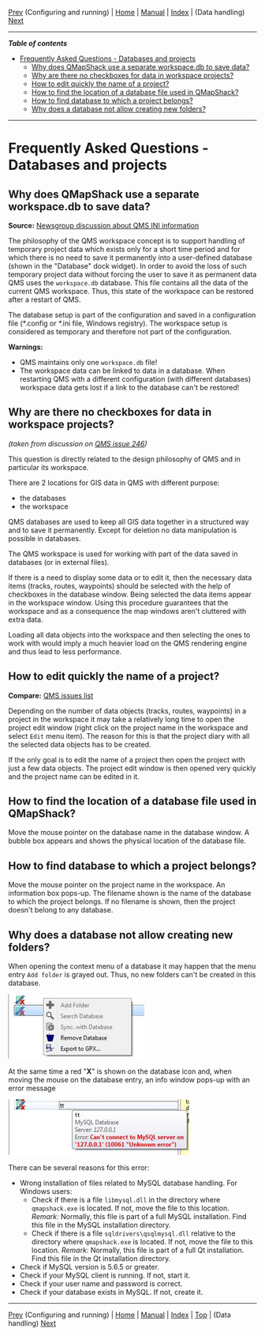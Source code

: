 [Prev](DocFaqConfig) (Configuring and running) | [Home](Home) | [Manual](DocMain) | [Index](AxAdvIndex) | (Data handling) [Next](DocFaqHandling)
- - -

***Table of contents***

* [Frequently Asked Questions - Databases and projects](#frequently-asked-questions---databases-and-projects)
    * [Why does QMapShack use a separate workspace.db to save data?](#why-does-qmapshack-use-a-separate-workspacedb-to-save-data)
    * [Why are there no checkboxes for data in workspace projects?](#why-are-there-no-checkboxes-for-data-in-workspace-projects)
    * [How to edit quickly the name of a project?](#how-to-edit-quickly-the-name-of-a-project)
    * [How to find the location of a database file used in QMapShack?](#how-to-find-the-location-of-a-database-file-used-in-qmapshack)
    * [How to find database to which a project belongs?](#how-to-find-database-to-which-a-project-belongs)
    * [Why does a database not allow creating new folders?](#why-does-a-database-not-allow-creating-new-folders)

* * * * * * * * * *
 
# Frequently Asked Questions - Databases and projects



## Why does QMapShack use a separate workspace.db to save data?

**Source:** [Newsgroup discussion about QMS INI information](https://sourceforge.net/p/qlandkartegt/mailman/message/35276035)

The philosophy of the QMS workspace concept is to support handling of temporary project data which exists only for a short time
period and for which there is no need to save it permanently into a user-defined database
(shown in the  "Database" dock widget).
In order to avoid the loss of such temporary project data without
forcing the user to save it as permanent data QMS uses the `workspace.db` database. This file contains all the data of the
current QMS workspace. Thus, this state of the workspace can be restored after a
restart of QMS.

The database setup is part of the configuration and saved in a configuration file (*.config or *.ini file, Windows registry). The workspace setup
is considered as temporary and therefore not part of the configuration.

**Warnings:**
* QMS maintains only one `workspace.db` file!
* The workspace data can be linked to data in a database. When restarting QMS with a different configuration
(with different databases) workspace data gets lost if a link to the database can't be restored!

## Why are there no checkboxes for data in workspace projects?

_(taken from discussion on [QMS issue 246](https://bitbucket.org/maproom/qmapshack/issues/246/feature-request-add-hide-and-show#comment-39109722))_

This question is directly related to the design philosophy of QMS and in particular its workspace.

There are 2 locations for GIS data in QMS with different purpose:

* the databases
* the workspace

QMS databases are used to keep all GIS data together in a structured way and to save it permanently. Except for deletion no data manipulation is possible in databases.

The QMS workspace is used for working with part of the data saved in databases (or in external files).

If there is a need to display some data or to edit it, then the necessary data items (tracks, routes, waypoints) should be selected with the help of checkboxes in the 
database window. Being selected the data items appear in the workspace window. Using this procedure guarantees that the workspace and as a consequence the map windows 
aren't cluttered with extra data. 

Loading all data objects into the workspace and then selecting the ones to work with would imply a much heavier load on the QMS rendering engine and thus lead to less performance.




## How to edit quickly the name of a project?

**Compare:** [QMS issues list](https://bitbucket.org/maproom/qmapshack/issues/160/update-of-diary-after-adding-a-waypoint)

Depending on the number of data objects (tracks, routes, waypoints) in a project in the workspace it may take a relatively long time
to open the project edit window (right click on the project name in the workspace and select `Edit` menu item).
The reason for this is that the project diary with all the selected data objects has to be created.

If the only goal is to edit the name of a project then open the project with just a few data objects. The project edit
window is then opened very quickly and the project name can be edited in it.

## How to find the location of a database file used in QMapShack?

Move the mouse pointer on the database name in the database window. A bubble box appears and shows the physical location of the
database file.

## How to find database to which a project belongs?

Move the mouse pointer on the project name in the workspace. An information box pops-up. The filename shown is the name of the
database to which the project belongs. If no filename is shown, then the project doesn't belong to any database.

## Why does a database not allow creating new folders?

When opening the context menu of a database it may happen that the menu entry `Add folder` is grayed out. Thus, no new folders can't be
created in this database.

![Database menu grayed out](images/DocFaq/MySqlNoFolder.jpg "Add folder menu grayed out")

At the same time a red "__X__" is shown on the database icon and, when moving the mouse on the database entry, an info window pops-up
with an error message

![Database error](images/DocFaq/MySqlNoConnect.jpg "Database error")

There can be several reasons for this error:

* Wrong installation of files related to MySQL database handling. For Windows users:
    * Check if there is a file `libmysql.dll` in the directory where `qmapshack.exe` is located. If not, move the file to this location. _Remark:_ Normally, this file is 
      part of a full MySQL installation. Find this file in the MySQL installation directory.   
    * Check if there is a file `sqldrivers\qsqlmysql.dll` relative to the directory where `qmapshack.exe` is located. If not, move the 
      file to this location. _Remark:_ Normally, this file is 
      part of a full Qt installation. Find this file in the Qt installation directory.   
* Check if MySQL version is 5.6.5 or greater.
* Check if your MySQL client is running. If not, start it.
* Check if your user name and password is correct.
* Check if your database exists in MySQL. If not, create it.
        
- - -
[Prev](DocFaqConfig) (Configuring and running) | [Home](Home) | [Manual](DocMain) | [Index](AxAdvIndex) | [Top](#) | (Data handling) [Next](DocFaqHandling)
